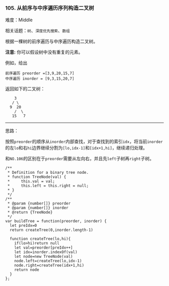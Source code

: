 ### 105. 从前序与中序遍历序列构造二叉树

难度：Middle

相关话题：`树`、`深度优先搜索`、`数组`

根据一棵树的前序遍历与中序遍历构造二叉树。



**注意:** 
你可以假设树中没有重复的元素。



例如，给出



```
前序遍历 preorder =[3,9,20,15,7]
中序遍历 inorder = [9,3,15,20,7]
```


返回如下的二叉树：



```
    3
   / \
  9  20
    /  \
   15   7
```



-----

思路：

按照`preorder`的顺序从`inorder`内部查找，对于查找到的索引`idx`，将当前`inorder`的左`lo`和右`hi`边界继续分割为`[lo,idx-1]`和`[idx+1,hi]`，继续递归处理。

和`NO.106`的区别在于`preorder`需要从左向右，并且先`left`子树再`right`子树。

```
/**
 * Definition for a binary tree node.
 * function TreeNode(val) {
 *     this.val = val;
 *     this.left = this.right = null;
 * }
 */
/**
 * @param {number[]} preorder
 * @param {number[]} inorder
 * @return {TreeNode}
 */
var buildTree = function(preorder, inorder) {
  let preIdx=0
  return createTree(0,inorder.length-1)
  
  function createTree(lo,hi){
    if(lo>hi)return null
    let val=preorder[preIdx++]
    let idx=inorder.indexOf(val)
    let node=new TreeNode(val)
    node.left=createTree(lo,idx-1)
    node.right=createTree(idx+1,hi)
    return node
  }
};
```

